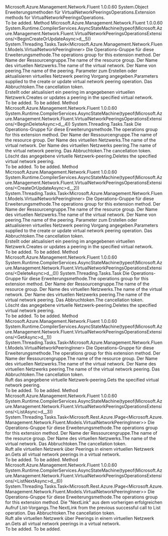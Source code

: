 <Type Name="VirtualNetworkPeeringsOperationsExtensions" FullName="Microsoft.Azure.Management.Network.Fluent.VirtualNetworkPeeringsOperationsExtensions">
  <TypeSignature Language="C#" Value="public static class VirtualNetworkPeeringsOperationsExtensions" />
  <TypeSignature Language="ILAsm" Value=".class public auto ansi abstract sealed beforefieldinit VirtualNetworkPeeringsOperationsExtensions extends System.Object" />
  <TypeSignature Language="DocId" Value="T:Microsoft.Azure.Management.Network.Fluent.VirtualNetworkPeeringsOperationsExtensions" />
  <TypeSignature Language="VB.NET" Value="Public Module VirtualNetworkPeeringsOperationsExtensions" />
  <TypeSignature Language="F#" Value="type VirtualNetworkPeeringsOperationsExtensions = class" />
  <AssemblyInfo>
    <AssemblyName>Microsoft.Azure.Management.Network.Fluent</AssemblyName>
    <AssemblyVersion>1.0.0.60</AssemblyVersion>
  </AssemblyInfo>
  <Base>
    <BaseTypeName>System.Object</BaseTypeName>
  </Base>
  <Interfaces />
  <Docs>
    <summary>
            <span data-ttu-id="18c61-101">Erweiterungsmethoden für VirtualNetworkPeeringsOperations.</span><span class="sxs-lookup"><span data-stu-id="18c61-101">Extension methods for VirtualNetworkPeeringsOperations.</span></span>
            </summary>
    <remarks>To be added.</remarks>
  </Docs>
  <Members>
    <Member MemberName="BeginCreateOrUpdateAsync">
      <MemberSignature Language="C#" Value="public static System.Threading.Tasks.Task&lt;Microsoft.Azure.Management.Network.Fluent.Models.VirtualNetworkPeeringInner&gt; BeginCreateOrUpdateAsync (this Microsoft.Azure.Management.Network.Fluent.IVirtualNetworkPeeringsOperations operations, string resourceGroupName, string virtualNetworkName, string virtualNetworkPeeringName, Microsoft.Azure.Management.Network.Fluent.Models.VirtualNetworkPeeringInner virtualNetworkPeeringParameters, System.Threading.CancellationToken cancellationToken = null);" />
      <MemberSignature Language="ILAsm" Value=".method public static hidebysig class System.Threading.Tasks.Task`1&lt;class Microsoft.Azure.Management.Network.Fluent.Models.VirtualNetworkPeeringInner&gt; BeginCreateOrUpdateAsync(class Microsoft.Azure.Management.Network.Fluent.IVirtualNetworkPeeringsOperations operations, string resourceGroupName, string virtualNetworkName, string virtualNetworkPeeringName, class Microsoft.Azure.Management.Network.Fluent.Models.VirtualNetworkPeeringInner virtualNetworkPeeringParameters, valuetype System.Threading.CancellationToken cancellationToken) cil managed" />
      <MemberSignature Language="DocId" Value="M:Microsoft.Azure.Management.Network.Fluent.VirtualNetworkPeeringsOperationsExtensions.BeginCreateOrUpdateAsync(Microsoft.Azure.Management.Network.Fluent.IVirtualNetworkPeeringsOperations,System.String,System.String,System.String,Microsoft.Azure.Management.Network.Fluent.Models.VirtualNetworkPeeringInner,System.Threading.CancellationToken)" />
      <MemberSignature Language="F#" Value="static member BeginCreateOrUpdateAsync : Microsoft.Azure.Management.Network.Fluent.IVirtualNetworkPeeringsOperations * string * string * string * Microsoft.Azure.Management.Network.Fluent.Models.VirtualNetworkPeeringInner * System.Threading.CancellationToken -&gt; System.Threading.Tasks.Task&lt;Microsoft.Azure.Management.Network.Fluent.Models.VirtualNetworkPeeringInner&gt;" Usage="Microsoft.Azure.Management.Network.Fluent.VirtualNetworkPeeringsOperationsExtensions.BeginCreateOrUpdateAsync (operations, resourceGroupName, virtualNetworkName, virtualNetworkPeeringName, virtualNetworkPeeringParameters, cancellationToken)" />
      <MemberType>Method</MemberType>
      <AssemblyInfo>
        <AssemblyName>Microsoft.Azure.Management.Network.Fluent</AssemblyName>
        <AssemblyVersion>1.0.0.60</AssemblyVersion>
      </AssemblyInfo>
      <Attributes>
        <Attribute>
          <AttributeName>System.Runtime.CompilerServices.AsyncStateMachine(typeof(Microsoft.Azure.Management.Network.Fluent.VirtualNetworkPeeringsOperationsExtensions/&lt;BeginCreateOrUpdateAsync&gt;d__5))</AttributeName>
        </Attribute>
      </Attributes>
      <ReturnValue>
        <ReturnType>System.Threading.Tasks.Task&lt;Microsoft.Azure.Management.Network.Fluent.Models.VirtualNetworkPeeringInner&gt;</ReturnType>
      </ReturnValue>
      <Parameters>
        <Parameter Name="operations" Type="Microsoft.Azure.Management.Network.Fluent.IVirtualNetworkPeeringsOperations" RefType="this" />
        <Parameter Name="resourceGroupName" Type="System.String" />
        <Parameter Name="virtualNetworkName" Type="System.String" />
        <Parameter Name="virtualNetworkPeeringName" Type="System.String" />
        <Parameter Name="virtualNetworkPeeringParameters" Type="Microsoft.Azure.Management.Network.Fluent.Models.VirtualNetworkPeeringInner" />
        <Parameter Name="cancellationToken" Type="System.Threading.CancellationToken" />
      </Parameters>
      <Docs>
        <param name="operations">
            <span data-ttu-id="18c61-102">Die Operations-Gruppe für diese Erweiterungsmethode.</span><span class="sxs-lookup"><span data-stu-id="18c61-102">The operations group for this extension method.</span></span>
            </param>
        <param name="resourceGroupName">
            <span data-ttu-id="18c61-103">Der Name der Ressourcengruppe.</span><span class="sxs-lookup"><span data-stu-id="18c61-103">The name of the resource group.</span></span>
            </param>
        <param name="virtualNetworkName">
            <span data-ttu-id="18c61-104">Der Name des virtuellen Netzwerks.</span><span class="sxs-lookup"><span data-stu-id="18c61-104">The name of the virtual network.</span></span>
            </param>
        <param name="virtualNetworkPeeringName">
            <span data-ttu-id="18c61-105">Der Name von peering.</span><span class="sxs-lookup"><span data-stu-id="18c61-105">The name of the peering.</span></span>
            </param>
        <param name="virtualNetworkPeeringParameters">
            <span data-ttu-id="18c61-106">Parameter zum Erstellen oder aktualisieren virtuelles Netzwerk peering Vorgang angegeben.</span><span class="sxs-lookup"><span data-stu-id="18c61-106">Parameters supplied to the create or update virtual network peering operation.</span></span>
            </param>
        <param name="cancellationToken">
            <span data-ttu-id="18c61-107">Das Abbruchtoken.</span><span class="sxs-lookup"><span data-stu-id="18c61-107">The cancellation token.</span></span>
            </param>
        <summary>
            <span data-ttu-id="18c61-108">Erstellt oder aktualisiert ein peering im angegebenen virtuellen Netzwerk.</span><span class="sxs-lookup"><span data-stu-id="18c61-108">Creates or updates a peering in the specified virtual network.</span></span>
            </summary>
        <returns>To be added.</returns>
        <remarks>To be added.</remarks>
      </Docs>
    </Member>
    <Member MemberName="BeginDeleteAsync">
      <MemberSignature Language="C#" Value="public static System.Threading.Tasks.Task BeginDeleteAsync (this Microsoft.Azure.Management.Network.Fluent.IVirtualNetworkPeeringsOperations operations, string resourceGroupName, string virtualNetworkName, string virtualNetworkPeeringName, System.Threading.CancellationToken cancellationToken = null);" />
      <MemberSignature Language="ILAsm" Value=".method public static hidebysig class System.Threading.Tasks.Task BeginDeleteAsync(class Microsoft.Azure.Management.Network.Fluent.IVirtualNetworkPeeringsOperations operations, string resourceGroupName, string virtualNetworkName, string virtualNetworkPeeringName, valuetype System.Threading.CancellationToken cancellationToken) cil managed" />
      <MemberSignature Language="DocId" Value="M:Microsoft.Azure.Management.Network.Fluent.VirtualNetworkPeeringsOperationsExtensions.BeginDeleteAsync(Microsoft.Azure.Management.Network.Fluent.IVirtualNetworkPeeringsOperations,System.String,System.String,System.String,System.Threading.CancellationToken)" />
      <MemberSignature Language="F#" Value="static member BeginDeleteAsync : Microsoft.Azure.Management.Network.Fluent.IVirtualNetworkPeeringsOperations * string * string * string * System.Threading.CancellationToken -&gt; System.Threading.Tasks.Task" Usage="Microsoft.Azure.Management.Network.Fluent.VirtualNetworkPeeringsOperationsExtensions.BeginDeleteAsync (operations, resourceGroupName, virtualNetworkName, virtualNetworkPeeringName, cancellationToken)" />
      <MemberType>Method</MemberType>
      <AssemblyInfo>
        <AssemblyName>Microsoft.Azure.Management.Network.Fluent</AssemblyName>
        <AssemblyVersion>1.0.0.60</AssemblyVersion>
      </AssemblyInfo>
      <Attributes>
        <Attribute>
          <AttributeName>System.Runtime.CompilerServices.AsyncStateMachine(typeof(Microsoft.Azure.Management.Network.Fluent.VirtualNetworkPeeringsOperationsExtensions/&lt;BeginDeleteAsync&gt;d__4))</AttributeName>
        </Attribute>
      </Attributes>
      <ReturnValue>
        <ReturnType>System.Threading.Tasks.Task</ReturnType>
      </ReturnValue>
      <Parameters>
        <Parameter Name="operations" Type="Microsoft.Azure.Management.Network.Fluent.IVirtualNetworkPeeringsOperations" RefType="this" />
        <Parameter Name="resourceGroupName" Type="System.String" />
        <Parameter Name="virtualNetworkName" Type="System.String" />
        <Parameter Name="virtualNetworkPeeringName" Type="System.String" />
        <Parameter Name="cancellationToken" Type="System.Threading.CancellationToken" />
      </Parameters>
      <Docs>
        <param name="operations">
            <span data-ttu-id="18c61-109">Die Operations-Gruppe für diese Erweiterungsmethode.</span><span class="sxs-lookup"><span data-stu-id="18c61-109">The operations group for this extension method.</span></span>
            </param>
        <param name="resourceGroupName">
            <span data-ttu-id="18c61-110">Der Name der Ressourcengruppe.</span><span class="sxs-lookup"><span data-stu-id="18c61-110">The name of the resource group.</span></span>
            </param>
        <param name="virtualNetworkName">
            <span data-ttu-id="18c61-111">Der Name des virtuellen Netzwerks.</span><span class="sxs-lookup"><span data-stu-id="18c61-111">The name of the virtual network.</span></span>
            </param>
        <param name="virtualNetworkPeeringName">
            <span data-ttu-id="18c61-112">Der Name des virtuellen Netzwerks peering.</span><span class="sxs-lookup"><span data-stu-id="18c61-112">The name of the virtual network peering.</span></span>
            </param>
        <param name="cancellationToken">
            <span data-ttu-id="18c61-113">Das Abbruchtoken.</span><span class="sxs-lookup"><span data-stu-id="18c61-113">The cancellation token.</span></span>
            </param>
        <summary>
            <span data-ttu-id="18c61-114">Löscht das angegebene virtuelle Netzwerk-peering.</span><span class="sxs-lookup"><span data-stu-id="18c61-114">Deletes the specified virtual network peering.</span></span>
            </summary>
        <returns>To be added.</returns>
        <remarks>To be added.</remarks>
      </Docs>
    </Member>
    <Member MemberName="CreateOrUpdateAsync">
      <MemberSignature Language="C#" Value="public static System.Threading.Tasks.Task&lt;Microsoft.Azure.Management.Network.Fluent.Models.VirtualNetworkPeeringInner&gt; CreateOrUpdateAsync (this Microsoft.Azure.Management.Network.Fluent.IVirtualNetworkPeeringsOperations operations, string resourceGroupName, string virtualNetworkName, string virtualNetworkPeeringName, Microsoft.Azure.Management.Network.Fluent.Models.VirtualNetworkPeeringInner virtualNetworkPeeringParameters, System.Threading.CancellationToken cancellationToken = null);" />
      <MemberSignature Language="ILAsm" Value=".method public static hidebysig class System.Threading.Tasks.Task`1&lt;class Microsoft.Azure.Management.Network.Fluent.Models.VirtualNetworkPeeringInner&gt; CreateOrUpdateAsync(class Microsoft.Azure.Management.Network.Fluent.IVirtualNetworkPeeringsOperations operations, string resourceGroupName, string virtualNetworkName, string virtualNetworkPeeringName, class Microsoft.Azure.Management.Network.Fluent.Models.VirtualNetworkPeeringInner virtualNetworkPeeringParameters, valuetype System.Threading.CancellationToken cancellationToken) cil managed" />
      <MemberSignature Language="DocId" Value="M:Microsoft.Azure.Management.Network.Fluent.VirtualNetworkPeeringsOperationsExtensions.CreateOrUpdateAsync(Microsoft.Azure.Management.Network.Fluent.IVirtualNetworkPeeringsOperations,System.String,System.String,System.String,Microsoft.Azure.Management.Network.Fluent.Models.VirtualNetworkPeeringInner,System.Threading.CancellationToken)" />
      <MemberSignature Language="F#" Value="static member CreateOrUpdateAsync : Microsoft.Azure.Management.Network.Fluent.IVirtualNetworkPeeringsOperations * string * string * string * Microsoft.Azure.Management.Network.Fluent.Models.VirtualNetworkPeeringInner * System.Threading.CancellationToken -&gt; System.Threading.Tasks.Task&lt;Microsoft.Azure.Management.Network.Fluent.Models.VirtualNetworkPeeringInner&gt;" Usage="Microsoft.Azure.Management.Network.Fluent.VirtualNetworkPeeringsOperationsExtensions.CreateOrUpdateAsync (operations, resourceGroupName, virtualNetworkName, virtualNetworkPeeringName, virtualNetworkPeeringParameters, cancellationToken)" />
      <MemberType>Method</MemberType>
      <AssemblyInfo>
        <AssemblyName>Microsoft.Azure.Management.Network.Fluent</AssemblyName>
        <AssemblyVersion>1.0.0.60</AssemblyVersion>
      </AssemblyInfo>
      <Attributes>
        <Attribute>
          <AttributeName>System.Runtime.CompilerServices.AsyncStateMachine(typeof(Microsoft.Azure.Management.Network.Fluent.VirtualNetworkPeeringsOperationsExtensions/&lt;CreateOrUpdateAsync&gt;d__2))</AttributeName>
        </Attribute>
      </Attributes>
      <ReturnValue>
        <ReturnType>System.Threading.Tasks.Task&lt;Microsoft.Azure.Management.Network.Fluent.Models.VirtualNetworkPeeringInner&gt;</ReturnType>
      </ReturnValue>
      <Parameters>
        <Parameter Name="operations" Type="Microsoft.Azure.Management.Network.Fluent.IVirtualNetworkPeeringsOperations" RefType="this" />
        <Parameter Name="resourceGroupName" Type="System.String" />
        <Parameter Name="virtualNetworkName" Type="System.String" />
        <Parameter Name="virtualNetworkPeeringName" Type="System.String" />
        <Parameter Name="virtualNetworkPeeringParameters" Type="Microsoft.Azure.Management.Network.Fluent.Models.VirtualNetworkPeeringInner" />
        <Parameter Name="cancellationToken" Type="System.Threading.CancellationToken" />
      </Parameters>
      <Docs>
        <param name="operations">
            <span data-ttu-id="18c61-115">Die Operations-Gruppe für diese Erweiterungsmethode.</span><span class="sxs-lookup"><span data-stu-id="18c61-115">The operations group for this extension method.</span></span>
            </param>
        <param name="resourceGroupName">
            <span data-ttu-id="18c61-116">Der Name der Ressourcengruppe.</span><span class="sxs-lookup"><span data-stu-id="18c61-116">The name of the resource group.</span></span>
            </param>
        <param name="virtualNetworkName">
            <span data-ttu-id="18c61-117">Der Name des virtuellen Netzwerks.</span><span class="sxs-lookup"><span data-stu-id="18c61-117">The name of the virtual network.</span></span>
            </param>
        <param name="virtualNetworkPeeringName">
            <span data-ttu-id="18c61-118">Der Name von peering.</span><span class="sxs-lookup"><span data-stu-id="18c61-118">The name of the peering.</span></span>
            </param>
        <param name="virtualNetworkPeeringParameters">
            <span data-ttu-id="18c61-119">Parameter zum Erstellen oder aktualisieren virtuelles Netzwerk peering Vorgang angegeben.</span><span class="sxs-lookup"><span data-stu-id="18c61-119">Parameters supplied to the create or update virtual network peering operation.</span></span>
            </param>
        <param name="cancellationToken">
            <span data-ttu-id="18c61-120">Das Abbruchtoken.</span><span class="sxs-lookup"><span data-stu-id="18c61-120">The cancellation token.</span></span>
            </param>
        <summary>
            <span data-ttu-id="18c61-121">Erstellt oder aktualisiert ein peering im angegebenen virtuellen Netzwerk.</span><span class="sxs-lookup"><span data-stu-id="18c61-121">Creates or updates a peering in the specified virtual network.</span></span>
            </summary>
        <returns>To be added.</returns>
        <remarks>To be added.</remarks>
      </Docs>
    </Member>
    <Member MemberName="DeleteAsync">
      <MemberSignature Language="C#" Value="public static System.Threading.Tasks.Task DeleteAsync (this Microsoft.Azure.Management.Network.Fluent.IVirtualNetworkPeeringsOperations operations, string resourceGroupName, string virtualNetworkName, string virtualNetworkPeeringName, System.Threading.CancellationToken cancellationToken = null);" />
      <MemberSignature Language="ILAsm" Value=".method public static hidebysig class System.Threading.Tasks.Task DeleteAsync(class Microsoft.Azure.Management.Network.Fluent.IVirtualNetworkPeeringsOperations operations, string resourceGroupName, string virtualNetworkName, string virtualNetworkPeeringName, valuetype System.Threading.CancellationToken cancellationToken) cil managed" />
      <MemberSignature Language="DocId" Value="M:Microsoft.Azure.Management.Network.Fluent.VirtualNetworkPeeringsOperationsExtensions.DeleteAsync(Microsoft.Azure.Management.Network.Fluent.IVirtualNetworkPeeringsOperations,System.String,System.String,System.String,System.Threading.CancellationToken)" />
      <MemberSignature Language="F#" Value="static member DeleteAsync : Microsoft.Azure.Management.Network.Fluent.IVirtualNetworkPeeringsOperations * string * string * string * System.Threading.CancellationToken -&gt; System.Threading.Tasks.Task" Usage="Microsoft.Azure.Management.Network.Fluent.VirtualNetworkPeeringsOperationsExtensions.DeleteAsync (operations, resourceGroupName, virtualNetworkName, virtualNetworkPeeringName, cancellationToken)" />
      <MemberType>Method</MemberType>
      <AssemblyInfo>
        <AssemblyName>Microsoft.Azure.Management.Network.Fluent</AssemblyName>
        <AssemblyVersion>1.0.0.60</AssemblyVersion>
      </AssemblyInfo>
      <Attributes>
        <Attribute>
          <AttributeName>System.Runtime.CompilerServices.AsyncStateMachine(typeof(Microsoft.Azure.Management.Network.Fluent.VirtualNetworkPeeringsOperationsExtensions/&lt;DeleteAsync&gt;d__0))</AttributeName>
        </Attribute>
      </Attributes>
      <ReturnValue>
        <ReturnType>System.Threading.Tasks.Task</ReturnType>
      </ReturnValue>
      <Parameters>
        <Parameter Name="operations" Type="Microsoft.Azure.Management.Network.Fluent.IVirtualNetworkPeeringsOperations" RefType="this" />
        <Parameter Name="resourceGroupName" Type="System.String" />
        <Parameter Name="virtualNetworkName" Type="System.String" />
        <Parameter Name="virtualNetworkPeeringName" Type="System.String" />
        <Parameter Name="cancellationToken" Type="System.Threading.CancellationToken" />
      </Parameters>
      <Docs>
        <param name="operations">
            <span data-ttu-id="18c61-122">Die Operations-Gruppe für diese Erweiterungsmethode.</span><span class="sxs-lookup"><span data-stu-id="18c61-122">The operations group for this extension method.</span></span>
            </param>
        <param name="resourceGroupName">
            <span data-ttu-id="18c61-123">Der Name der Ressourcengruppe.</span><span class="sxs-lookup"><span data-stu-id="18c61-123">The name of the resource group.</span></span>
            </param>
        <param name="virtualNetworkName">
            <span data-ttu-id="18c61-124">Der Name des virtuellen Netzwerks.</span><span class="sxs-lookup"><span data-stu-id="18c61-124">The name of the virtual network.</span></span>
            </param>
        <param name="virtualNetworkPeeringName">
            <span data-ttu-id="18c61-125">Der Name des virtuellen Netzwerks peering.</span><span class="sxs-lookup"><span data-stu-id="18c61-125">The name of the virtual network peering.</span></span>
            </param>
        <param name="cancellationToken">
            <span data-ttu-id="18c61-126">Das Abbruchtoken.</span><span class="sxs-lookup"><span data-stu-id="18c61-126">The cancellation token.</span></span>
            </param>
        <summary>
            <span data-ttu-id="18c61-127">Löscht das angegebene virtuelle Netzwerk-peering.</span><span class="sxs-lookup"><span data-stu-id="18c61-127">Deletes the specified virtual network peering.</span></span>
            </summary>
        <returns>To be added.</returns>
        <remarks>To be added.</remarks>
      </Docs>
    </Member>
    <Member MemberName="GetAsync">
      <MemberSignature Language="C#" Value="public static System.Threading.Tasks.Task&lt;Microsoft.Azure.Management.Network.Fluent.Models.VirtualNetworkPeeringInner&gt; GetAsync (this Microsoft.Azure.Management.Network.Fluent.IVirtualNetworkPeeringsOperations operations, string resourceGroupName, string virtualNetworkName, string virtualNetworkPeeringName, System.Threading.CancellationToken cancellationToken = null);" />
      <MemberSignature Language="ILAsm" Value=".method public static hidebysig class System.Threading.Tasks.Task`1&lt;class Microsoft.Azure.Management.Network.Fluent.Models.VirtualNetworkPeeringInner&gt; GetAsync(class Microsoft.Azure.Management.Network.Fluent.IVirtualNetworkPeeringsOperations operations, string resourceGroupName, string virtualNetworkName, string virtualNetworkPeeringName, valuetype System.Threading.CancellationToken cancellationToken) cil managed" />
      <MemberSignature Language="DocId" Value="M:Microsoft.Azure.Management.Network.Fluent.VirtualNetworkPeeringsOperationsExtensions.GetAsync(Microsoft.Azure.Management.Network.Fluent.IVirtualNetworkPeeringsOperations,System.String,System.String,System.String,System.Threading.CancellationToken)" />
      <MemberSignature Language="F#" Value="static member GetAsync : Microsoft.Azure.Management.Network.Fluent.IVirtualNetworkPeeringsOperations * string * string * string * System.Threading.CancellationToken -&gt; System.Threading.Tasks.Task&lt;Microsoft.Azure.Management.Network.Fluent.Models.VirtualNetworkPeeringInner&gt;" Usage="Microsoft.Azure.Management.Network.Fluent.VirtualNetworkPeeringsOperationsExtensions.GetAsync (operations, resourceGroupName, virtualNetworkName, virtualNetworkPeeringName, cancellationToken)" />
      <MemberType>Method</MemberType>
      <AssemblyInfo>
        <AssemblyName>Microsoft.Azure.Management.Network.Fluent</AssemblyName>
        <AssemblyVersion>1.0.0.60</AssemblyVersion>
      </AssemblyInfo>
      <Attributes>
        <Attribute>
          <AttributeName>System.Runtime.CompilerServices.AsyncStateMachine(typeof(Microsoft.Azure.Management.Network.Fluent.VirtualNetworkPeeringsOperationsExtensions/&lt;GetAsync&gt;d__1))</AttributeName>
        </Attribute>
      </Attributes>
      <ReturnValue>
        <ReturnType>System.Threading.Tasks.Task&lt;Microsoft.Azure.Management.Network.Fluent.Models.VirtualNetworkPeeringInner&gt;</ReturnType>
      </ReturnValue>
      <Parameters>
        <Parameter Name="operations" Type="Microsoft.Azure.Management.Network.Fluent.IVirtualNetworkPeeringsOperations" RefType="this" />
        <Parameter Name="resourceGroupName" Type="System.String" />
        <Parameter Name="virtualNetworkName" Type="System.String" />
        <Parameter Name="virtualNetworkPeeringName" Type="System.String" />
        <Parameter Name="cancellationToken" Type="System.Threading.CancellationToken" />
      </Parameters>
      <Docs>
        <param name="operations">
            <span data-ttu-id="18c61-128">Die Operations-Gruppe für diese Erweiterungsmethode.</span><span class="sxs-lookup"><span data-stu-id="18c61-128">The operations group for this extension method.</span></span>
            </param>
        <param name="resourceGroupName">
            <span data-ttu-id="18c61-129">Der Name der Ressourcengruppe.</span><span class="sxs-lookup"><span data-stu-id="18c61-129">The name of the resource group.</span></span>
            </param>
        <param name="virtualNetworkName">
            <span data-ttu-id="18c61-130">Der Name des virtuellen Netzwerks.</span><span class="sxs-lookup"><span data-stu-id="18c61-130">The name of the virtual network.</span></span>
            </param>
        <param name="virtualNetworkPeeringName">
            <span data-ttu-id="18c61-131">Der Name des virtuellen Netzwerks peering.</span><span class="sxs-lookup"><span data-stu-id="18c61-131">The name of the virtual network peering.</span></span>
            </param>
        <param name="cancellationToken">
            <span data-ttu-id="18c61-132">Das Abbruchtoken.</span><span class="sxs-lookup"><span data-stu-id="18c61-132">The cancellation token.</span></span>
            </param>
        <summary>
            <span data-ttu-id="18c61-133">Ruft das angegebene virtuelle Netzwerk-peering.</span><span class="sxs-lookup"><span data-stu-id="18c61-133">Gets the specified virtual network peering.</span></span>
            </summary>
        <returns>To be added.</returns>
        <remarks>To be added.</remarks>
      </Docs>
    </Member>
    <Member MemberName="ListAsync">
      <MemberSignature Language="C#" Value="public static System.Threading.Tasks.Task&lt;Microsoft.Rest.Azure.IPage&lt;Microsoft.Azure.Management.Network.Fluent.Models.VirtualNetworkPeeringInner&gt;&gt; ListAsync (this Microsoft.Azure.Management.Network.Fluent.IVirtualNetworkPeeringsOperations operations, string resourceGroupName, string virtualNetworkName, System.Threading.CancellationToken cancellationToken = null);" />
      <MemberSignature Language="ILAsm" Value=".method public static hidebysig class System.Threading.Tasks.Task`1&lt;class Microsoft.Rest.Azure.IPage`1&lt;class Microsoft.Azure.Management.Network.Fluent.Models.VirtualNetworkPeeringInner&gt;&gt; ListAsync(class Microsoft.Azure.Management.Network.Fluent.IVirtualNetworkPeeringsOperations operations, string resourceGroupName, string virtualNetworkName, valuetype System.Threading.CancellationToken cancellationToken) cil managed" />
      <MemberSignature Language="DocId" Value="M:Microsoft.Azure.Management.Network.Fluent.VirtualNetworkPeeringsOperationsExtensions.ListAsync(Microsoft.Azure.Management.Network.Fluent.IVirtualNetworkPeeringsOperations,System.String,System.String,System.Threading.CancellationToken)" />
      <MemberSignature Language="F#" Value="static member ListAsync : Microsoft.Azure.Management.Network.Fluent.IVirtualNetworkPeeringsOperations * string * string * System.Threading.CancellationToken -&gt; System.Threading.Tasks.Task&lt;Microsoft.Rest.Azure.IPage&lt;Microsoft.Azure.Management.Network.Fluent.Models.VirtualNetworkPeeringInner&gt;&gt;" Usage="Microsoft.Azure.Management.Network.Fluent.VirtualNetworkPeeringsOperationsExtensions.ListAsync (operations, resourceGroupName, virtualNetworkName, cancellationToken)" />
      <MemberType>Method</MemberType>
      <AssemblyInfo>
        <AssemblyName>Microsoft.Azure.Management.Network.Fluent</AssemblyName>
        <AssemblyVersion>1.0.0.60</AssemblyVersion>
      </AssemblyInfo>
      <Attributes>
        <Attribute>
          <AttributeName>System.Runtime.CompilerServices.AsyncStateMachine(typeof(Microsoft.Azure.Management.Network.Fluent.VirtualNetworkPeeringsOperationsExtensions/&lt;ListAsync&gt;d__3))</AttributeName>
        </Attribute>
      </Attributes>
      <ReturnValue>
        <ReturnType>System.Threading.Tasks.Task&lt;Microsoft.Rest.Azure.IPage&lt;Microsoft.Azure.Management.Network.Fluent.Models.VirtualNetworkPeeringInner&gt;&gt;</ReturnType>
      </ReturnValue>
      <Parameters>
        <Parameter Name="operations" Type="Microsoft.Azure.Management.Network.Fluent.IVirtualNetworkPeeringsOperations" RefType="this" />
        <Parameter Name="resourceGroupName" Type="System.String" />
        <Parameter Name="virtualNetworkName" Type="System.String" />
        <Parameter Name="cancellationToken" Type="System.Threading.CancellationToken" />
      </Parameters>
      <Docs>
        <param name="operations">
            <span data-ttu-id="18c61-134">Die Operations-Gruppe für diese Erweiterungsmethode.</span><span class="sxs-lookup"><span data-stu-id="18c61-134">The operations group for this extension method.</span></span>
            </param>
        <param name="resourceGroupName">
            <span data-ttu-id="18c61-135">Der Name der Ressourcengruppe.</span><span class="sxs-lookup"><span data-stu-id="18c61-135">The name of the resource group.</span></span>
            </param>
        <param name="virtualNetworkName">
            <span data-ttu-id="18c61-136">Der Name des virtuellen Netzwerks.</span><span class="sxs-lookup"><span data-stu-id="18c61-136">The name of the virtual network.</span></span>
            </param>
        <param name="cancellationToken">
            <span data-ttu-id="18c61-137">Das Abbruchtoken.</span><span class="sxs-lookup"><span data-stu-id="18c61-137">The cancellation token.</span></span>
            </param>
        <summary>
            <span data-ttu-id="18c61-138">Ruft alle virtuellen Netzwerk über Peerings in einem virtuellen Netzwerk an.</span><span class="sxs-lookup"><span data-stu-id="18c61-138">Gets all virtual network peerings in a virtual network.</span></span>
            </summary>
        <returns>To be added.</returns>
        <remarks>To be added.</remarks>
      </Docs>
    </Member>
    <Member MemberName="ListNextAsync">
      <MemberSignature Language="C#" Value="public static System.Threading.Tasks.Task&lt;Microsoft.Rest.Azure.IPage&lt;Microsoft.Azure.Management.Network.Fluent.Models.VirtualNetworkPeeringInner&gt;&gt; ListNextAsync (this Microsoft.Azure.Management.Network.Fluent.IVirtualNetworkPeeringsOperations operations, string nextPageLink, System.Threading.CancellationToken cancellationToken = null);" />
      <MemberSignature Language="ILAsm" Value=".method public static hidebysig class System.Threading.Tasks.Task`1&lt;class Microsoft.Rest.Azure.IPage`1&lt;class Microsoft.Azure.Management.Network.Fluent.Models.VirtualNetworkPeeringInner&gt;&gt; ListNextAsync(class Microsoft.Azure.Management.Network.Fluent.IVirtualNetworkPeeringsOperations operations, string nextPageLink, valuetype System.Threading.CancellationToken cancellationToken) cil managed" />
      <MemberSignature Language="DocId" Value="M:Microsoft.Azure.Management.Network.Fluent.VirtualNetworkPeeringsOperationsExtensions.ListNextAsync(Microsoft.Azure.Management.Network.Fluent.IVirtualNetworkPeeringsOperations,System.String,System.Threading.CancellationToken)" />
      <MemberSignature Language="F#" Value="static member ListNextAsync : Microsoft.Azure.Management.Network.Fluent.IVirtualNetworkPeeringsOperations * string * System.Threading.CancellationToken -&gt; System.Threading.Tasks.Task&lt;Microsoft.Rest.Azure.IPage&lt;Microsoft.Azure.Management.Network.Fluent.Models.VirtualNetworkPeeringInner&gt;&gt;" Usage="Microsoft.Azure.Management.Network.Fluent.VirtualNetworkPeeringsOperationsExtensions.ListNextAsync (operations, nextPageLink, cancellationToken)" />
      <MemberType>Method</MemberType>
      <AssemblyInfo>
        <AssemblyName>Microsoft.Azure.Management.Network.Fluent</AssemblyName>
        <AssemblyVersion>1.0.0.60</AssemblyVersion>
      </AssemblyInfo>
      <Attributes>
        <Attribute>
          <AttributeName>System.Runtime.CompilerServices.AsyncStateMachine(typeof(Microsoft.Azure.Management.Network.Fluent.VirtualNetworkPeeringsOperationsExtensions/&lt;ListNextAsync&gt;d__6))</AttributeName>
        </Attribute>
      </Attributes>
      <ReturnValue>
        <ReturnType>System.Threading.Tasks.Task&lt;Microsoft.Rest.Azure.IPage&lt;Microsoft.Azure.Management.Network.Fluent.Models.VirtualNetworkPeeringInner&gt;&gt;</ReturnType>
      </ReturnValue>
      <Parameters>
        <Parameter Name="operations" Type="Microsoft.Azure.Management.Network.Fluent.IVirtualNetworkPeeringsOperations" RefType="this" />
        <Parameter Name="nextPageLink" Type="System.String" />
        <Parameter Name="cancellationToken" Type="System.Threading.CancellationToken" />
      </Parameters>
      <Docs>
        <param name="operations">
            <span data-ttu-id="18c61-139">Die Operations-Gruppe für diese Erweiterungsmethode.</span><span class="sxs-lookup"><span data-stu-id="18c61-139">The operations group for this extension method.</span></span>
            </param>
        <param name="nextPageLink">
            <span data-ttu-id="18c61-140">Die "NextLink" aus dem vorherigen erfolgreichen Aufruf List-Vorgangs.</span><span class="sxs-lookup"><span data-stu-id="18c61-140">The NextLink from the previous successful call to List operation.</span></span>
            </param>
        <param name="cancellationToken">
            <span data-ttu-id="18c61-141">Das Abbruchtoken.</span><span class="sxs-lookup"><span data-stu-id="18c61-141">The cancellation token.</span></span>
            </param>
        <summary>
            <span data-ttu-id="18c61-142">Ruft alle virtuellen Netzwerk über Peerings in einem virtuellen Netzwerk an.</span><span class="sxs-lookup"><span data-stu-id="18c61-142">Gets all virtual network peerings in a virtual network.</span></span>
            </summary>
        <returns>To be added.</returns>
        <remarks>To be added.</remarks>
      </Docs>
    </Member>
  </Members>
</Type>